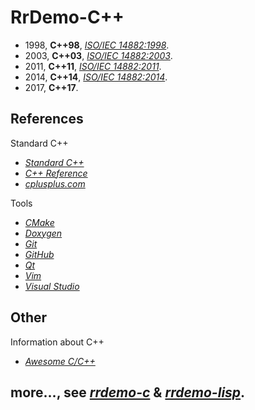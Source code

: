 # RrDemo-C++
- 1998, **C++98**, [*ISO/IEC 14882:1998*](http://iso.org/iso/catalogue_detail.htm?csnumber=25845).
- 2003, **C++03**, [*ISO/IEC 14882:2003*](http://iso.org/iso/catalogue_detail.htm?csnumber=38110).
- 2011, **C++11**, [*ISO/IEC 14882:2011*](http://iso.org/iso/catalogue_detail.htm?csnumber=50372).
- 2014, **C++14**, [*ISO/IEC 14882:2014*](http://iso.org/iso/catalogue_detail.htm?csnumber=64029).
- 2017, **C++17**.

## References
Standard C++
- [*Standard C++*](http://isocpp.org/)
- [*C++ Reference*](http://cppreference.com/w/cpp)
- [*cplusplus.com*](http://cplusplus.com/)

Tools
- [*CMake*](http://cmake.org/)
- [*Doxygen*](http://doxygen.org/)
- [*Git*](http://git-scm.com/)
- [*GitHub*](http://github.org/)
- [*Qt*](http://qt.io/)
- [*Vim*](http://vim.org/)
- [*Visual Studio*](http://visualstudio.com/)

## Other
Information about C++
- [*Awesome C/C++*](http://github.com/fffaraz/awesome-cpp)

## more..., see [*rrdemo-c*](http://github.com/afoolsbag/rrdemo-c) & [*rrdemo-lisp*](http://github.com/afoolsbag/rrdemo-lisp).
